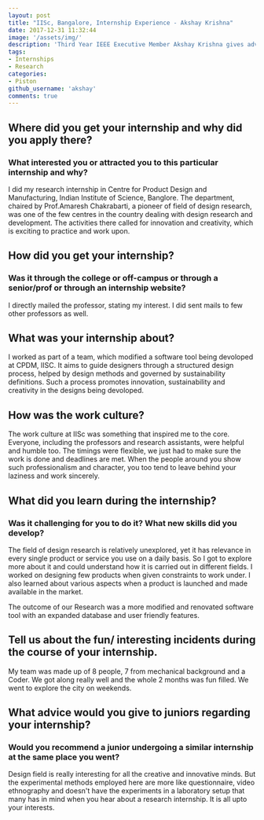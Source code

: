 ```yaml
---
layout: post
title: "IISc, Bangalore, Internship Experience - Akshay Krishna"
date: 2017-12-31 11:32:44
image: '/assets/img/'
description: 'Third Year IEEE Executive Member Akshay Krishna gives advice on how to apply and look out for research internships.'
tags:
- Internships
- Research
categories:
- Piston
github_username: 'akshay'
comments: true
---
```


## Where did you get your internship and why did you apply there? 
### What interested you or attracted you to this particular internship and why?

I did my research internship in Centre for Product Design and Manufacturing, Indian Institute of Science, Banglore. The department, chaired by Prof.Amaresh Chakrabarti, a pioneer of field of design research, was one of the few centres in the country dealing with design research and development. The activities there called for innovation and creativity, which is exciting to practice and work upon.

## How did you get your internship? 
### Was it through the college or off-campus or through a senior/prof or through an internship website?

I directly mailed the professor, stating my interest. I did sent mails to few other professors as well.

## What was your internship about?

I worked as part of a team, which modified a software tool being devoloped at CPDM, IISC. It aims to guide designers through a structured design process, helped by design methods and governed by sustainability definitions. Such a process promotes innovation, sustainability and creativity in the designs being devoloped.

## How was the work culture?

The work culture at IISc was something that inspired me to the core. Everyone, including the professors and research assistants, were helpful and humble too. The timings were flexible, we just had to make sure the work is done and deadlines are met. When the people around you show such professionalism and character, you too tend to leave behind your laziness and work sincerely.

## What did you learn during the internship? 
### Was it challenging for you to do it? What new skills did you develop?

The field of design research is relatively unexplored, yet it has relevance in every single product or service you use on a daily basis. So I got to explore more about it and could understand how it is carried out in different fields. I worked on designing few products when given constraints to work under. I also learned about various aspects when a product is launched and made available in the market. 

The outcome of our Research was a more modified and renovated software tool with an expanded database and user friendly features.

## Tell us about the fun/ interesting incidents during the course of your internship.

My team was made up of 8 people, 7 from mechanical background and a Coder. We got along really well and the whole 2 months was fun filled. We went to explore the city on weekends.

## What advice would you give to juniors regarding your internship?
### Would you recommend a junior undergoing a similar internship at the same place you went?

Design field is really interesting for all the creative and innovative minds. But the experimental methods employed here are more like questionnaire, video ethnography and doesn't have the experiments in a laboratory setup that many has in mind when you hear about a research internship. It is all upto your interests.
